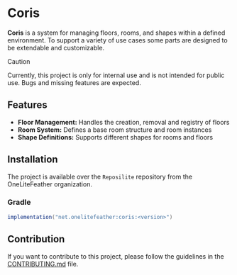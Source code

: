# Coris

**Coris** is a system for managing floors, rooms, and shapes within a defined environment.
To support a variety of use cases some parts are designed to be extendable and customizable.

> [!CAUTION]
> Currently, this project is only for internal use and is not intended for public use.
> Bugs and missing features are expected.

## Features

- **Floor Management:** Handles the creation, removal and registry of floors
- **Room System:** Defines a base room structure and room instances
- **Shape Definitions:** Supports different shapes for rooms and floors

## Installation

The project is available over the `Reposilite` repository from the OneLiteFeather organization.

### Gradle

```gradle
implementation("net.onelitefeather:coris:<version>")
```

## Contribution

If you want to contribute to this project, please follow the guidelines in the [CONTRIBUTING.md](CONTRIBUTING.md) file.
